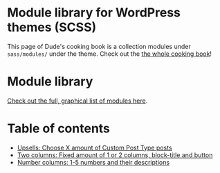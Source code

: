 # Module library for WordPress themes (SCSS)

This page of Dude's cooking book is a collection modules under `sass/modules/` under the theme. Check out the [the whole cooking book](../README.md)!

# Module library

[Check out the full, graphical list of modules here](/List%20of%20modules.md).

# Table of contents

- [Upsells: Choose X amount of Custom Post Type posts](_upsell-choose-cpt.scss)
- [Two columns: Fixed amount of 1 or 2 columns, block-title and button](_two-columns.scss)
- [Number columns: 1-5 numbers and their descriptions](_number-columns.scss)